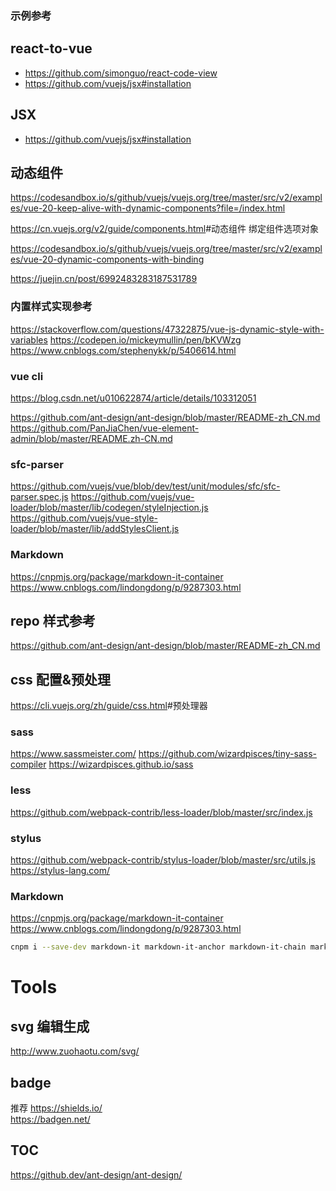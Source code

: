 ### 示例参考

## react-to-vue

- <https://github.com/simonguo/react-code-view>
- <https://github.com/vuejs/jsx#installation>

## JSX

- <https://github.com/vuejs/jsx#installation>

## 动态组件

<https://codesandbox.io/s/github/vuejs/vuejs.org/tree/master/src/v2/examples/vue-20-keep-alive-with-dynamic-components?file=/index.html>

<https://cn.vuejs.org/v2/guide/components.html>#动态组件
绑定组件选项对象

<https://codesandbox.io/s/github/vuejs/vuejs.org/tree/master/src/v2/examples/vue-20-dynamic-components-with-binding>

<https://juejin.cn/post/6992483283187531789>

### 内置样式实现参考

<https://stackoverflow.com/questions/47322875/vue-js-dynamic-style-with-variables>
<https://codepen.io/mickeymullin/pen/bKVWzg>
<https://www.cnblogs.com/stephenykk/p/5406614.html>

### vue cli

<https://blog.csdn.net/u010622874/article/details/103312051>

<https://github.com/ant-design/ant-design/blob/master/README-zh_CN.md>
<https://github.com/PanJiaChen/vue-element-admin/blob/master/README.zh-CN.md>

### sfc-parser

<https://github.com/vuejs/vue/blob/dev/test/unit/modules/sfc/sfc-parser.spec.js>
<https://github.com/vuejs/vue-loader/blob/master/lib/codegen/styleInjection.js>
<https://github.com/vuejs/vue-style-loader/blob/master/lib/addStylesClient.js>

### Markdown

<https://cnpmjs.org/package/markdown-it-container>
<https://www.cnblogs.com/lindongdong/p/9287303.html>

## repo 样式参考

<https://github.com/ant-design/ant-design/blob/master/README-zh_CN.md>

## css 配置&预处理

<https://cli.vuejs.org/zh/guide/css.html>#预处理器

### sass

<https://www.sassmeister.com/>
<https://github.com/wizardpisces/tiny-sass-compiler>
<https://wizardpisces.github.io/sass>

### less
<https://github.com/webpack-contrib/less-loader/blob/master/src/index.js>

### stylus

<https://github.com/webpack-contrib/stylus-loader/blob/master/src/utils.js>
<https://stylus-lang.com/>

### Markdown

<https://cnpmjs.org/package/markdown-it-container>
<https://www.cnblogs.com/lindongdong/p/9287303.html>

```bash
cnpm i --save-dev markdown-it markdown-it-anchor markdown-it-chain markdown-it-container
```

# Tools

## svg 编辑生成

<http://www.zuohaotu.com/svg/>

## badge

推荐 <https://shields.io/>  
<https://badgen.net/>

## TOC  

<https://github.dev/ant-design/ant-design/>
